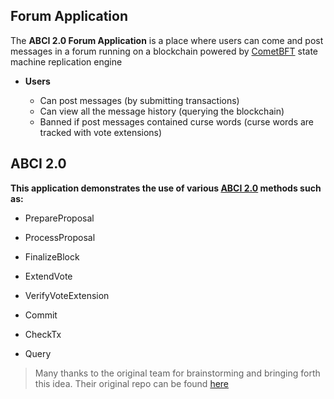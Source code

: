 ## Forum Application

The **ABCI 2.0 Forum Application** is a place where users can come and post messages in a forum running on a
blockchain powered by [CometBFT](https://github.com/cometbft/cometbft) state machine replication engine

- **Users**

   - Can post messages (by submitting transactions)
   - Can view all the message history (querying the blockchain)
   - Banned if post messages contained curse words (curse words are tracked with vote extensions)

## ABCI 2.0

**This application demonstrates the use of various [ABCI 2.0](https://docs.cometbft.com/v1.0/spec/abci/) methods such as:**

- PrepareProposal
- ProcessProposal
- FinalizeBlock
- ExtendVote
- VerifyVoteExtension
- Commit


- CheckTx
- Query

> Many thanks to the original team for brainstorming and bringing forth this idea. Their original repo can be found [here](https://github.com/interchainio/forum)

